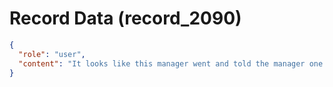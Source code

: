 # Record Data (record_2090)

```json
{
  "role": "user",
  "content": "It looks like this manager went and told the manager one of the resoans is that interaction with the PM. Did mention about that? please be brief?"
}
```
